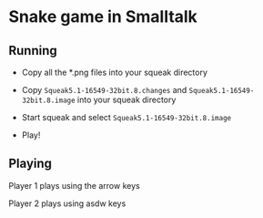 # Snake game in Smalltalk

## Running

* Copy all the *.png files into your squeak directory

* Copy `Squeak5.1-16549-32bit.8.changes` and `Squeak5.1-16549-32bit.8.image` into your squeak directory

* Start squeak and select `Squeak5.1-16549-32bit.8.image`

* Play!

## Playing

Player 1 plays using the arrow keys

Player 2 plays using asdw keys